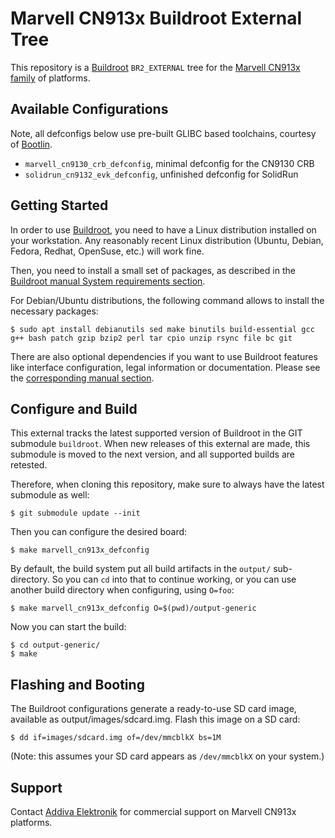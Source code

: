 Marvell CN913x Buildroot External Tree
======================================

This repository is a [Buildroot][] `BR2_EXTERNAL` tree for the [Marvell
CN913x family]() of platforms.


Available Configurations
------------------------

Note, all defconfigs below use pre-built GLIBC based toolchains,
courtesy of [Bootlin](https://bootlin.com/).

 * `marvell_cn9130_crb_defconfig`, minimal defconfig for the CN9130 CRB
 * `solidrun_cn9132_evk_defconfig`, unfinished defconfig for SolidRun


Getting Started
---------------

In order to use [Buildroot][], you need to have a Linux distribution
installed on your workstation. Any reasonably recent Linux distribution
(Ubuntu, Debian, Fedora, Redhat, OpenSuse, etc.) will work fine.

Then, you need to install a small set of packages, as described in the
[Buildroot manual System requirements
section](https://buildroot.org/downloads/manual/manual.html#requirement).

For Debian/Ubuntu distributions, the following command allows to install
the necessary packages:

    $ sudo apt install debianutils sed make binutils build-essential gcc g++ bash patch gzip bzip2 perl tar cpio unzip rsync file bc git

There are also optional dependencies if you want to use Buildroot
features like interface configuration, legal information or
documentation. Please see the [corresponding manual
section](https://buildroot.org/downloads/manual/manual.html#requirement-optional).


Configure and Build
-------------------

This external tracks the latest supported version of Buildroot in the
GIT submodule `buildroot`.  When new releases of this external are
made, this submodule is moved to the next version, and all supported
builds are retested.

Therefore, when cloning this repository, make sure to always have the
latest submodule as well:

    $ git submodule update --init

Then you can configure the desired board:

    $ make marvell_cn913x_defconfig

By default, the build system put all build artifacts in the `output/`
sub-directory.  So you can `cd` into that to continue working, or you
can use another build directory when configuring, using `O=foo`:

    $ make marvell_cn913x_defconfig O=$(pwd)/output-generic

Now you can start the build:

    $ cd output-generic/
    $ make


Flashing and Booting
--------------------

The Buildroot configurations generate a ready-to-use SD card image, available as output/images/sdcard.img. Flash this image on a SD card:

    $ dd if=images/sdcard.img of=/dev/mmcblkX bs=1M

(Note: this assumes your SD card appears as `/dev/mmcblkX` on your system.)


Support
-------

Contact [Addiva Elektronik](https://www.addiva.se/contact/) for
commercial support on Marvell CN913x platforms.


[Buildroot]: https://www.buildroot.org/

